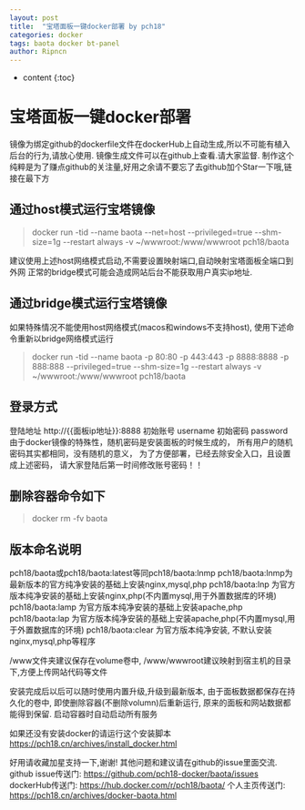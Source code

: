 ```yaml
---
layout: post
title:  "宝塔面板一键docker部署 by pch18"
categories: docker
tags: baota docker bt-panel
author: Ripncn
---
```


* content
{:toc}

# 宝塔面板一键docker部署

镜像为绑定github的dockerfile文件在dockerHub上自动生成,所以不可能有植入后台的行为,请放心使用.
镜像生成文件可以在github上查看.请大家监督.
制作这个纯粹是为了赚点github的关注量,好用之余请不要忘了去github加个Star一下哦,链接在最下方

## 通过host模式运行宝塔镜像
>docker run -tid --name baota --net=host --privileged=true --shm-size=1g --restart always -v ~/wwwroot:/www/wwwroot pch18/baota

建议使用上述host网络模式启动,不需要设置映射端口,自动映射宝塔面板全端口到外网
正常的bridge模式可能会造成网站后台不能获取用户真实ip地址.

## 通过bridge模式运行宝塔镜像
如果特殊情况不能使用host网络模式(macos和windows不支持host), 使用下述命令重新以bridge网络模式运行

>docker run -tid --name baota -p 80:80 -p 443:443 -p 8888:8888 -p 888:888 --privileged=true --shm-size=1g --restart always -v ~/wwwroot:/www/wwwroot pch18/baota

## 登录方式
登陆地址 http://{{面板ip地址}}:8888
初始账号 username
初始密码 password
由于docker镜像的特殊性，随机密码是安装面板的时候生成的，
所有用户的随机密码其实都相同，没有随机的意义，
为了方便部署，已经去除安全入口，且设置成上述密码，
请大家登陆后第一时间修改账号密码！！

## 删除容器命令如下
>docker rm -fv baota

## 版本命名说明
pch18/baota或pch18/baota:latest等同pch18/baota:lnmp
pch18/baota:lnmp为最新版本的官方纯净安装的基础上安装nginx,mysql,php
pch18/baota:lnp 为官方版本纯净安装的基础上安装nginx,php(不内置mysql,用于外置数据库的环境)
pch18/baota:lamp 为官方版本纯净安装的基础上安装apache,php
pch18/baota:lap 为官方版本纯净安装的基础上安装apache,php(不内置mysql,用于外置数据库的环境)
pch18/baota:clear 为官方版本纯净安装, 不默认安装nginx,mysql,php等程序

/www文件夹建议保存在volume卷中, /www/wwwroot建议映射到宿主机的目录下,方便上传网站代码等文件

安装完成后以后可以随时使用内置升级,升级到最新版本,
由于面板数据都保存在持久化的卷中, 即使删除容器(不删除volumn)后重新运行,
原来的面板和网站数据都能得到保留.
启动容器时自动启动所有服务

如果还没有安装docker的请运行这个安装脚本
https://pch18.cn/archives/install_docker.html

好用请收藏加星支持一下,谢谢! 其他问题和建议请在github的issue里面交流.
github issue传送门: https://github.com/pch18-docker/baota/issues
dockerHub传送门: https://hub.docker.com/r/pch18/baota/
个人主页传送门: https://pch18.cn/archives/docker-baota.html
